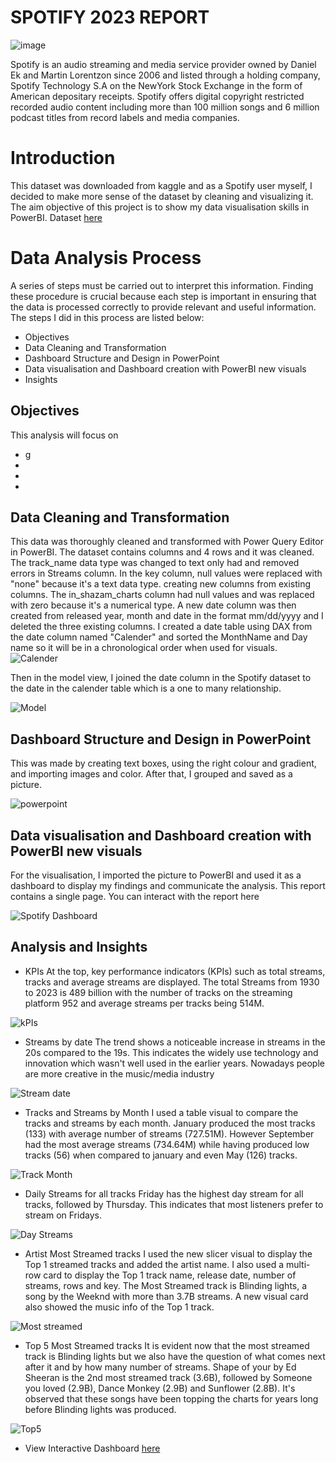 # SPOTIFY 2023 REPORT
![image](https://github.com/user-attachments/assets/e6cac69a-3b81-4ba8-96bc-9d8854638780)


Spotify is an audio streaming and media service provider owned by Daniel Ek and Martin Lorentzon since 2006 and listed through a holding company, Spotify Technology S.A on the NewYork Stock Exchange in the form of American depositary receipts.
Spotify offers digital copyright restricted recorded audio content including more than 100 million songs and 6 million podcast titles from record labels and media companies.

# Introduction 
This dataset was downloaded from kaggle and as a Spotify user myself,  I decided to make more sense of the dataset by cleaning and visualizing it. The aim objective of this project is to show my data visualisation skills in PowerBI.
Dataset [here](https://github.com/Samiatjaji/Spotify-2023-/blob/main/Onyx%20Data%20DataDNA%20Datatset%20Challenge%20-%20Spotify%20Most%20Streamed%20Songs%202023%20Dataset%20-%20October%202023.zip)

# Data Analysis Process
A series of steps must be carried out to interpret this information. Finding these procedure is crucial because each step is important in ensuring that the data is processed correctly to provide relevant and useful information. The steps I did in this process are listed below:

- Objectives
- Data Cleaning and Transformation 
- Dashboard Structure and Design in PowerPoint
- Data visualisation and Dashboard creation with PowerBI new visuals 
- Insights

## Objectives
This analysis will focus on
- g
-
-
-

## Data Cleaning and Transformation 
This data was thoroughly cleaned and transformed with Power Query Editor in PowerBI. The dataset contains columns and 4 rows and it was cleaned. The track_name data type was changed to text only had and removed errors in Streams column. In the key column, null values were replaced with "none" because it's a text data type. creating new columns from existing columns. The in_shazam_charts column had null values and was replaced with zero because it's a numerical type. A new date column was then created from released year, month and date in the format mm/dd/yyyy and I deleted the three existing columns.
I created a date table using DAX from the date column named "Calender" and sorted the MonthName and Day name so it will be in a  chronological order when used for visuals.
![Calender](https://github.com/user-attachments/assets/98ee2cf5-862d-4f77-bbe2-b766000a434b)

Then in the model view, I joined the date column in the Spotify dataset to the date in the calender table which is a one to many relationship.

 ![Model](https://github.com/user-attachments/assets/fdb0005c-beeb-41ac-b670-ba51cee02851)

## Dashboard Structure and Design in PowerPoint
This was made by creating text boxes, using the right colour and gradient, and importing images and color. After that, I grouped and saved as a picture. 

![powerpoint](https://github.com/user-attachments/assets/8f7b9e51-84da-41e3-b793-dfea20e75b65)


## Data visualisation and Dashboard creation with PowerBI new visuals

For the visualisation, I imported the picture to PowerBI and used it as a dashboard to display my findings and communicate the analysis.
This report contains a single page. You can interact with the report here

![Spotify Dashboard](https://github.com/user-attachments/assets/a59fb264-0785-493e-9c64-558a41691268)



## Analysis and Insights
- KPIs
At the top, key performance indicators (KPIs) such as total streams, tracks and average streams are displayed.
The total Streams from 1930 to 2023 is 489 billion with the number of tracks on the streaming platform 952 and average streams per tracks being 514M.

![kPIs](https://github.com/user-attachments/assets/585bc6e3-3b33-422c-a52f-13b2ad052ff7)


- Streams by date
The trend shows a noticeable increase in streams in the 20s compared to the 19s. This indicates the widely use technology and innovation which wasn't well used in the earlier years. Nowadays people are more creative in the music/media industry

![Stream date](https://github.com/user-attachments/assets/77a82460-bafd-498e-8493-f72ecc7d07ac)


- Tracks and Streams by Month
I used a table visual to compare the tracks and streams by each month. January produced the most tracks (133) with average number of streams (727.51M). However September had the most average streams (734.64M) while having produced low tracks (56) when compared to january and even May (126) tracks.

![Track Month](https://github.com/user-attachments/assets/d906c8e5-ce0a-4bee-a260-7b617ae3a7cf)


- Daily Streams for all tracks
Friday has the highest day stream for all tracks, followed by Thursday. This indicates that most listeners prefer to stream on Fridays.

![Day Streams](https://github.com/user-attachments/assets/d4507e63-e0b6-4e52-bff5-95e944b242b7)


- Artist Most Streamed tracks
I used the new slicer visual to display the Top 1 streamed tracks and added the artist name. I also used a multi-row card to display the Top 1 track name, release date, number of streams, rows and key.
The Most Streamed track is Blinding lights, a song by the Weeknd with more than 3.7B streams. A new visual card also showed the music info of the Top 1 track.

![Most streamed](https://github.com/user-attachments/assets/2de35c09-e3fc-440f-8406-937100842e47)


- Top 5 Most Streamed tracks 
It is evident now that the most streamed track is Blinding lights but we also have the question of what comes next after it and by how many number of streams. Shape of your by Ed Sheeran is the 2nd most streamed track (3.6B), followed by Someone you loved (2.9B), Dance  Monkey (2.9B) and Sunflower (2.8B). It's observed that these songs have been topping the charts for years long before Blinding lights was produced.

 ![Top5](https://github.com/user-attachments/assets/fc406954-24ab-414d-9933-7d408d7b1530)






- View Interactive Dashboard [here](https://github.com/Samiatjaji/Spotify-2023-/blob/main/SPOTIFY.pbix)
